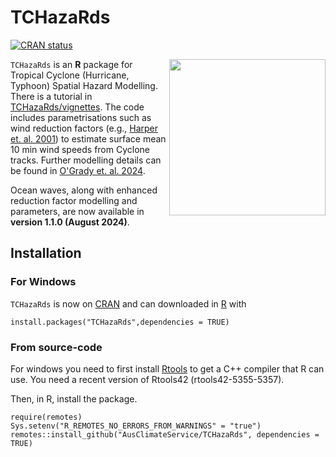 # TCHazaRds 

[![CRAN
status](https://www.r-pkg.org/badges/version/TCHazaRds)](https://cran.r-project.org/package=TCHazaRds)

<img align="right" width="250" src="TCHazaRd_logo.png">

`TCHazaRds` is an **R** package for Tropical Cyclone (Hurricane, Typhoon) Spatial Hazard Modelling. There is a tutorial in [TCHazaRds/vignettes](https://htmlpreview.github.io/?https://github.com/AusClimateService/TCHazaRds/blob/main/vignettes/Introduction_to_TCHazaRds.html). The code includes parametrisations such as wind reduction factors (e.g., [Harper et. al. 2001](https://data.longpaddock.qld.gov.au/static/publications/vulnerability-to-cyclones/stage1.pdf)) to estimate surface mean 10 min wind speeds from Cyclone tracks. Further modelling details can be found in [O'Grady et. al. 2024](https://journals.ametsoc.org/view/journals/mwre/152/1/MWR-D-23-0063.1.xml).  

Ocean waves, along with enhanced reduction factor modelling and parameters, are now available in **version 1.1.0 (August 2024)**.

## Installation

### For Windows
`TCHazaRds` is now on [CRAN](https://cran.r-project.org/package=TCHazaRds) and can downloaded in [R](https://www.r-project.org/) with

```
install.packages("TCHazaRds",dependencies = TRUE)
```

### From source-code

For windows you need to first install [Rtools](https://cran.r-project.org/bin/windows/Rtools/) to get a C++ compiler that R can use. You need a recent version of Rtools42 (rtools42-5355-5357).

Then, in R, install the package.

```
require(remotes)
Sys.setenv("R_REMOTES_NO_ERRORS_FROM_WARNINGS" = "true")
remotes::install_github("AusClimateService/TCHazaRds", dependencies = TRUE)
```
